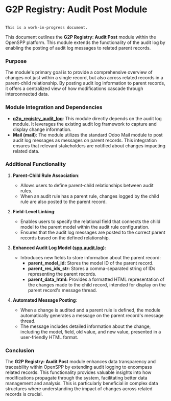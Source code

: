 # G2P Registry: Audit Post Module

```{warning}

This is a work-in-progress document.
```

This document outlines the **G2P Registry: Audit Post** module within the OpenSPP platform. This module extends the functionality of the audit log by enabling the posting of audit log messages to related parent records.

### Purpose

The module's primary goal is to provide a comprehensive overview of changes not just within a single record, but also across related records in a parent-child relationship. By posting audit log information to parent records, it offers a centralized view of how modifications cascade through interconnected data.

### Module Integration and Dependencies

* **[g2p_registry_audit_log](g2p_registry_audit_log)**: This module directly depends on the audit log module. It leverages the existing audit log framework to capture and display change information. 
* **Mail (mail)**: The module utilizes the standard Odoo Mail module to post audit log messages as messages on parent records. This integration ensures that relevant stakeholders are notified about changes impacting related data.

### Additional Functionality

1. **Parent-Child Rule Association**:
    * Allows users to define parent-child relationships between audit rules. 
    * When an audit rule has a parent rule, changes logged by the child rule are also posted to the parent record.

2. **Field-Level Linking**:
    * Enables users to specify the relational field that connects the child model to the parent model within the audit rule configuration.
    * Ensures that the audit log messages are posted to the correct parent records based on the defined relationship.

3. **Enhanced Audit Log Model ([spp.audit.log](spp.audit.log))**:
    * Introduces new fields to store information about the parent record:
        * **parent_model_id:** Stores the model ID of the parent record.
        * **parent_res_ids_str:** Stores a comma-separated string of IDs representing the parent records.
        * **parent_data_html:**  Provides a formatted HTML representation of the changes made to the child record, intended for display on the parent record's message thread.

4. **Automated Message Posting**:
    * When a change is audited and a parent rule is defined, the module automatically generates a message on the parent record's message thread.
    * The message includes detailed information about the change, including the model, field, old value, and new value, presented in a user-friendly HTML format.

### Conclusion

The **G2P Registry: Audit Post** module enhances data transparency and traceability within OpenSPP by extending audit logging to encompass related records. This functionality provides valuable insights into how modifications propagate through the system, facilitating better data management and analysis. This is particularly beneficial in complex data structures where understanding the impact of changes across related records is crucial. 
